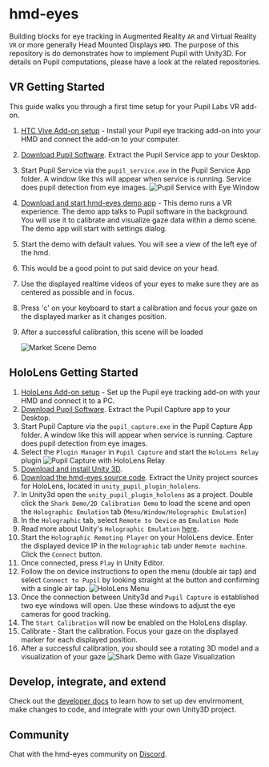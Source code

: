 hmd-eyes
========

Building blocks for eye tracking in Augmented Reality `AR` and Virtual Reality `VR` or more generally Head Mounted Displays `HMD`. The purpose of this repository is do demonstrates how to implement Pupil with Unity3D. For details on Pupil computations, please have a look at the related repositories.


## VR Getting Started

This guide walks you through a first time setup for your Pupil Labs VR add-on.

1. [HTC Vive Add-on setup](https://docs.pupil-labs.com/#htc-vive-add-on) - Install your Pupil eye tracking add-on into your HMD and connect the add-on to your computer. 
1. [Download Pupil Software](https://github.com/pupil-labs/pupil/releases/latest). Extract the Pupil Service app to your Desktop.
1. Start Pupil Service via the `pupil_service.exe` in the Pupil Service App folder. A window like this will appear when service is running. Service does pupil detection from eye images. ![Pupil Service with Eye Window](https://github.com/pupil-labs/hmd-eyes/blob/master/GettingStarted/EyeWindow.png)
1. [Download and start hmd-eyes demo app](https://github.com/pupil-labs/hmd-eyes/releases/latest) - This demo runs a VR experience. The demo app talks to Pupil software in  the background. You will use it to calibrate and visualize gaze data within a demo scene. The demo app will start with settings dialog. <!-- insert image of app demo dialog -->
1. Start the demo with default values. You will see a view of the left eye of the hmd.
1. This would be a good point to put said device on your head.
2. Use the displayed realtime videos of your eyes to make sure they are as centered as possible and in focus.
3. Press 'c' on your keyboard to start a calibration and focus your gaze on the displayed marker as it changes position.
4. After a successful calibration, this scene will be loaded 

	![Market Scene Demo](https://github.com/pupil-labs/hmd-eyes/blob/master/GettingStarted/2DMarketScene.png)


## HoloLens Getting Started

1. [HoloLens Add-on setup](https://docs.pupil-labs.com/#hololens-add-on) - Set up the Pupil eye tracking add-on with your HMD and connect it to a PC.
1. [Download Pupil Software](https://github.com/pupil-labs/pupil/releases/latest). Extract the Pupil Capture app to your Desktop.
1. Start Pupil Capture via the `pupil_capture.exe` in the Pupil Capture App folder. A window like this will appear when service is running. Capture does pupil detection from eye images.
1. Select the `Plugin Manager` in `Pupil Capture` and start the `HoloLens Relay` plugin ![Pupil Capture with HoloLens Relay](https://github.com/pupil-labs/hmd-eyes/blob/master/GettingStarted/PupilCaptureWithHoloLensRelay.png)
1. [Download and install Unity 3D](https://store.unity.com/).
1. [Download the hmd-eyes source code](https://github.com/pupil-labs/hmd-eyes/releases/latest). Extract the Unity project sources for HoloLens, located in `unity_pupil_plugin_hololens`.
1. In Unity3d open the `unity_pupil_plugin_hololens` as a project. Double click the `Shark Demo/2D Calibration Demo` to load the scene and open the `Holographic Emulation` tab (`Menu/Window/Holographic Emulation`)
1. In the `Holographic` tab, select `Remote to Device` as `Emulation Mode`
1. Read more about Unity's `Holographic Emulation` [here](https://docs.unity3d.com/550/Documentation/Manual/windowsholographic-emulation.html).
1. Start the `Holographic Remoting Player` on your HoloLens device. Enter the displayed device IP in the `Holographic` tab under `Remote machine`. Click the `Connect` button.
1. Once connected, press `Play` in Unity Editor.
1. Follow the on device instructions to open the menu (double air tap) and select `Connect to Pupil` by looking straight at the button and confirming with a single air tap. ![HoloLens Menu](https://github.com/pupil-labs/hmd-eyes/blob/master/GettingStarted/HoloLensMenu.png)
1. Once the connection between Unity3d and `Pupil Capture` is established two eye windows will open. Use these windows to adjust the eye cameras for good tracking.
1. The `Start Calibration` will now be enabled on the HoloLens display.
1. Calibrate - Start the calibration. Focus your gaze on the displayed marker for each displayed position.
1. After a successful calibration, you should see a rotating 3D model  and a visualization of your gaze ![Shark Demo with Gaze Visualization](https://github.com/pupil-labs/hmd-eyes/blob/master/GettingStarted/2DDemoHoloLens.png)

## Develop, integrate, and extend

Check out the [developer docs](https://github.com/pupil-labs/hmd-eyes/blob/master/Developer.md) to learn  how to set up dev envirmoment, make changes to code, and integrate with your own Unity3D project.

## Community

Chat with the hmd-eyes community on [Discord](https://discord.gg/PahDtSH).
